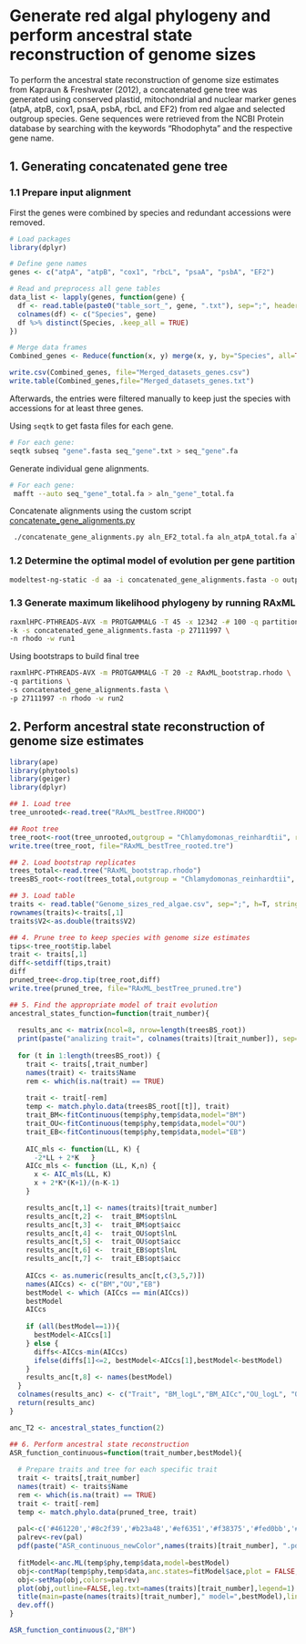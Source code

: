 # Generate red algal phylogeny and perform ancestral state reconstruction of genome sizes

To perform the ancestral state reconstruction of genome size estimates from Kapraun &
Freshwater (2012), a concatenated gene tree was generated using conserved plastid, mitochondrial
and nuclear marker genes (atpA, atpB, cox1, psaA, psbA, rbcL and EF2) from red algae and selected
outgroup species. Gene sequences were retrieved from the NCBI Protein
database by searching with the keywords “Rhodophyta” and the respective gene name.

## 1. Generating concatenated gene tree

### 1.1 Prepare input alignment
First the genes were combined by species and redundant accessions were removed. 
```r
# Load packages
library(dplyr)

# Define gene names
genes <- c("atpA", "atpB", "cox1", "rbcL", "psaA", "psbA", "EF2")

# Read and preprocess all gene tables
data_list <- lapply(genes, function(gene) {
  df <- read.table(paste0("table_sort_", gene, ".txt"), sep=";", header=TRUE, stringsAsFactors=FALSE)[,1:2]
  colnames(df) <- c("Species", gene)  
  df %>% distinct(Species, .keep_all = TRUE)
})

# Merge data frames
Combined_genes <- Reduce(function(x, y) merge(x, y, by="Species", all=TRUE), data_list)

write.csv(Combined_genes, file="Merged_datasets_genes.csv")
write.table(Combined_genes,file="Merged_datasets_genes.txt")
```
Afterwards, the entries were filtered manually to keep just the species with accessions for at least three genes.

Using `seqtk` to get fasta files for each gene. 
```bash
# For each gene:
seqtk subseq "gene".fasta seq_"gene".txt > seq_"gene".fa 
```
Generate individual gene alignments.
```bash
# For each gene:
 mafft --auto seq_"gene"_total.fa > aln_"gene"_total.fa
```
Concatenate alignments using the custom script
[concatenate_gene_alignments.py](https://github.com/Borg-Lab/Bostrychia_genome/edit/main/scripts/concatenate_gene_alignments.py)
```bash
 ./concatenate_gene_alignments.py aln_EF2_total.fa aln_atpA_total.fa aln_atpB_total.fa aln_cox1_total.fa aln_psaA_total.fa aln_psbA_total.fa aln_rbcL_total.fa 
```

### 1.2 Determine the optimal model of evolution per gene partition
```bash
modeltest-ng-static -d aa -i concatenated_gene_alignments.fasta -o output_modelfinder -q partitions -T raxml
```

### 1.3 Generate maximum likelihood phylogeny by running RAxML
```bash
raxmlHPC-PTHREADS-AVX -m PROTGAMMALG -T 45 -x 12342 -# 100 -q partitions \
-k -s concatenated_gene_alignments.fasta -p 27111997 \
-n rhodo -w run1
```
Using bootstraps to build final tree
```bash
raxmlHPC-PTHREADS-AVX -m PROTGAMMALG -T 20 -z RAxML_bootstrap.rhodo \
-q partitions \
-s concatenated_gene_alignments.fasta \
-p 27111997 -n rhodo -w run2
```

## 2. Perform ancestral state reconstruction of genome size estimates
```R
library(ape)
library(phytools)
library(geiger)
library(dplyr)

## 1. Load tree
tree_unrooted<-read.tree("RAxML_bestTree.RHODO")

## Root tree
tree_root<-root(tree_unrooted,outgroup = "Chlamydomonas_reinhardtii", resolve.root = T)
write.tree(tree_root, file="RAxML_bestTree_rooted.tre")

## 2. Load bootstrap replicates
trees_total<-read.tree("RAxML_bootstrap.rhodo")
treesBS_root<-root(trees_total,outgroup = "Chlamydomonas_reinhardtii", resolve.root = T)

## 3. Load table
traits <- read.table("Genome_sizes_red_algae.csv", sep=";", h=T, stringsAsFactors=F)
rownames(traits)<-traits[,1]
traits$V2<-as.double(traits$V2)

## 4. Prune tree to keep species with genome size estimates
tips<-tree_root$tip.label
trait <- traits[,1]
diff<-setdiff(tips,trait)
diff
pruned_tree<-drop.tip(tree_root,diff)
write.tree(pruned_tree, file="RAxML_bestTree_pruned.tre")

## 5. Find the appropriate model of trait evolution
ancestral_states_function=function(trait_number){
  
  results_anc <- matrix(ncol=8, nrow=length(treesBS_root))
  print(paste("analizing trait=", colnames(traits)[trait_number]), sep=" ")
  
  for (t in 1:length(treesBS_root)) { 
    trait <- traits[,trait_number]
    names(trait) <- traits$Name
    rem <- which(is.na(trait) == TRUE)
    
    trait <- trait[-rem]
    temp <- match.phylo.data(treesBS_root[[t]], trait)    
    trait_BM<-fitContinuous(temp$phy,temp$data,model="BM")
    trait_OU<-fitContinuous(temp$phy,temp$data,model="OU")
    trait_EB<-fitContinuous(temp$phy,temp$data,model="EB")
    
    AIC_mls <- function(LL, K) {
      -2*LL + 2*K	}
    AICc_mls <- function (LL, K,n) {
      x <- AIC_mls(LL, K)
      x + 2*K*(K+1)/(n-K-1) 
    }

    results_anc[t,1] <- names(traits)[trait_number]
    results_anc[t,2] <-  trait_BM$opt$lnL
    results_anc[t,3] <-  trait_BM$opt$aicc
    results_anc[t,4] <-  trait_OU$opt$lnL
    results_anc[t,5] <-  trait_OU$opt$aicc
    results_anc[t,6] <-  trait_EB$opt$lnL
    results_anc[t,7] <-  trait_EB$opt$aicc
    
    AICcs <- as.numeric(results_anc[t,c(3,5,7)])
    names(AICcs) <- c("BM","OU","EB")    
    bestModel <- which (AICcs == min(AICcs))
    bestModel
    AICcs
    
    if (all(bestModel==1)){
      bestModel<-AICcs[1]
    } else {
      diffs<-AICcs-min(AICcs)
      ifelse(diffs[1]<=2, bestModel<-AICcs[1],bestModel<-bestModel)
    }
    results_anc[t,8] <- names(bestModel)
  }
  colnames(results_anc) <- c("Trait", "BM_logL","BM_AICc","OU_logL", "OU_AICc","EB_logL","EB_AICc","Best_model")
  return(results_anc)
}

anc_T2 <- ancestral_states_function(2)

## 6. Perform ancestral state reconstruction
ASR_function_continuous=function(trait_number,bestModel){
  
  # Prepare traits and tree for each specific trait
  trait <- traits[,trait_number]
  names(trait) <- traits$Name
  rem <- which(is.na(trait) == TRUE)
  trait <- trait[-rem]
  temp <- match.phylo.data(pruned_tree, trait)
  
  pal<-c('#461220','#8c2f39','#b23a48','#ef6351','#f38375','#fed0bb','#878787','#4d4d4d','#1a1a1a')
  palrev<-rev(pal)
  pdf(paste("ASR_continuous_newColor",names(traits)[trait_number], ".pdf", sep=""))
  
  fitModel<-anc.ML(temp$phy,temp$data,model=bestModel)
  obj<-contMap(temp$phy,temp$data,anc.states=fitModel$ace,plot = FALSE,res=200,leg.txt=names(traits)[trait_number],lwd=4,outline = FALSE,legend=1)
  obj<-setMap(obj,colors=palrev)
  plot(obj,outline=FALSE,leg.txt=names(traits)[trait_number],legend=1)
  title(main=paste(names(traits)[trait_number]," model=",bestModel),line=-0.6)
  dev.off()
}

ASR_function_continuous(2,"BM")
```

